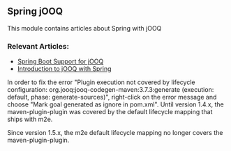 ## Spring jOOQ

This module contains articles about Spring with jOOQ

### Relevant Articles:
- [Spring Boot Support for jOOQ](http://www.baeldung.com/spring-boot-support-for-jooq)
- [Introduction to jOOQ with Spring](http://www.baeldung.com/jooq-with-spring)

In order to fix the error "Plugin execution not covered by lifecycle configuration: org.jooq:jooq-codegen-maven:3.7.3:generate (execution: default, phase: generate-sources)", right-click on the error message and choose "Mark goal generated as ignore in pom.xml". Until version 1.4.x, the maven-plugin-plugin was covered by the default lifecycle mapping that ships with m2e.

Since version 1.5.x, the m2e default lifecycle mapping no longer covers the maven-plugin-plugin.
